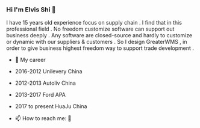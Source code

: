 ### Hi I'm Elvis Shi 👋
I have 15 years old experience focus on supply chain . I find that in this professional field . No freedom customize software can support out business deeply . Any software are closed-source and hardly to customize or dynamic with our suppliers & customers . So I design GreaterWMS , in order to give business highest freedom way to support trade development .
- 🔭 My career
- 2016-2012  Unilevery China
- 2012-2013  Autoliv China
- 2013-2017  Ford APA
- 2017 to present HuaJu China

- 📫 How to reach me:
:email:

<!--
**Singosgu/Singosgu** is a ✨ _special_ ✨ repository because its `README.md` (this file) appears on your GitHub profile.

Here are some ideas to get you started:

- 🔭 I’m currently working on ...11111
- 🌱 I’m currently learning ...
- 👯 I’m looking to collaborate on ...
- 🤔 I’m looking for help with ...
- 💬 Ask me about ...1111
- 📫 How to reach me: ...1111
- 😄 Pronouns: ...111
- ⚡ Fun fact: ...1111
-->
